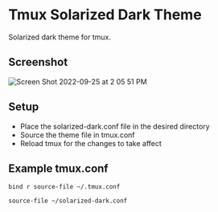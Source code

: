 # Tmux Solarized Dark Theme

Solarized dark theme for tmux.

## Screenshot
![Screen Shot 2022-09-25 at 2 05 51 PM](https://user-images.githubusercontent.com/25031031/192163052-578249ba-eb9d-4402-bfe0-ec2ee35a367e.png)

## Setup
- Place the solarized-dark.conf file in the desired directory
- Source the theme file in tmux.conf
- Reload tmux for the changes to take affect

## Example tmux.conf
```
bind r source-file ~/.tmux.conf

source-file ~/solarized-dark.conf
```
